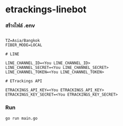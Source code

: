 # etrackings-linebot

### สร้างไฟล์ .env

```sh# GO Service

TZ=Asia/Bangkok
FIBER_MODE=LOCAL

# LINE

LINE_CHANNEL_ID=<You LINE_CHANNEL_ID>
LINE_CHANNEL_SECRET=<You LINE_CHANNEL_SECRET>
LINE_CHANNEL_TOKEN=<You LINE_CHANNEL_TOKEN>

# ETrackings API

ETRACKINGS_API_KEY=<You ETRACKINGS_API_KEY>
ETRACKINGS_KEY_SECRET=<You ETRACKINGS_KEY_SECRET>
```

### Run

```sh
go run main.go
```
